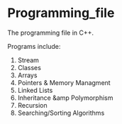 # Programming_file
The programming file in C++. 

Programs include:
1. Stream
2. Classes
3. Arrays
4. Pointers & Memory Managment
5. Linked Lists
6. Inheritance &amp Polymorphism
7. Recursion
8. Searching/Sorting Algorithms
